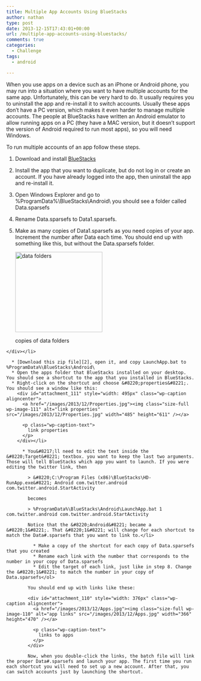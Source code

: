 ```yaml
---
title: Multiple App Accounts Using BlueStacks
author: nathan
type: post
date: 2013-12-15T17:43:01+00:00
url: /multiple-app-accounts-using-bluestacks/
comments: true
categories:
  - Challenge
tags:
  - android

---
```

When you use apps on a device such as an iPhone or Android phone, you may run into a situation where you want to have multiple accounts for the same app. Unfortunately, this can be very hard to do. It usually requires you to uninstall the app and re-install it to switch accounts. Usually these apps don&#8217;t have a PC version, which makes it even harder to manage multiple accounts. The people at BlueStacks have written an Android emulator to allow running apps on a PC (they have a MAC version, but it doesn&#8217;t support the version of Android required to run most apps), so you will need Windows.<!--more-->

To run multiple accounts of an app follow these steps.

  1. Download and install [BlueStacks][1]
  2. Install the app that you want to duplicate, but do not log in or create an account. If you have already logged into the app, then uninstall the app and re-install it.
  3. Open Windows Explorer and go to %ProgramData%\BlueStacks\Android\ you should see a folder called Data.sparsefs
  4. Rename Data.sparsefs to Data1.sparsefs.
  5. Make as many copies of Data1.sparsefs as you need copies of your app. Increment the number after Data each time. You should end up with something like this, but without the Data.sparsefs folder. 
    <div id="attachment_109" style="width: 242px" class="wp-caption aligncenter">
      <a href="/images/2013/12/Data.jpg"><img class="size-full wp-image-109" alt="data folders" src="/images/2013/12/Data.jpg" width="232" height="214" /></a>
      
      <p class="wp-caption-text">
        copies of data folders
      </p>
    </div></li> 
    
      * [Download this zip file][2], open it, and copy LaunchApp.bat to %ProgramData%\BlueStacks\Android\
      * Open the apps folder that BlueStacks installed on your desktop. You should see a shortcut to the app that you installed in BlueStacks.
      * Right-click on the shortcut and choose &#8220;properties&#8221;. You should see a window like this: 
        <div id="attachment_111" style="width: 495px" class="wp-caption aligncenter">
          <a href="/images/2013/12/Properties.jpg"><img class="size-full wp-image-111" alt="link properties" src="/images/2013/12/Properties.jpg" width="485" height="611" /></a>
          
          <p class="wp-caption-text">
            link properties
          </p>
        </div></li> 
        
          * You&#8217;ll need to edit the text inside the &#8220;Target&#8221; textbox. you want to keep the last two arguments. Those will tell BlueStacks which app you want to launch. If you were editing the twitter link, then
  
            > &#8220;C:\Program Files (x86)\BlueStacks\HD-RunApp.exe&#8221; Android com.twitter.android com.twitter.android.StartActivity
            
            becomes
            
            > %ProgramData%\BlueStacks\Android\LaunchApp.bat 1 com.twitter.android com.twitter.android.StartActivity
            
            Notice that the &#8220;Android&#8221; became a &#8220;1&#8221;. That &#8220;1&#8221; will change for each shortcut to match the Data#.sparsefs that you want to link to.</li> 
            
              * Make a copy of the shortcut for each copy of Data.sparsefs that you created
              * Rename each link with the number that corresponds to the number in your copy of Data.sparsefs
              * Edit the target of each link, just like in step 8. Change the &#8220;1&#8221; to match the number in your copy of Data.sparsefs</ol> 
            
            You should end up with links like these:
            
            <div id="attachment_110" style="width: 376px" class="wp-caption aligncenter">
              <a href="/images/2013/12/Apps.jpg"><img class="size-full wp-image-110" alt="app links" src="/images/2013/12/Apps.jpg" width="366" height="470" /></a>
              
              <p class="wp-caption-text">
                links to apps
              </p>
            </div>
            
            Now, when you double-click the links, the batch file will link the proper Data#.sparsefs and launch your app. The first time you run each shortcut you will need to set up a new account. After that, you can switch accounts just by launching the shortcut.

 [1]: http://www.bluestacks.com/
 [2]: /images/2013/12/LaunchApp.zip
